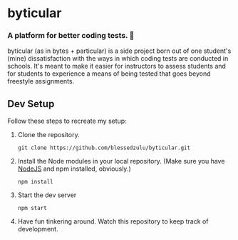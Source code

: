 # byticular

### A platform for better coding tests. :metal:

byticular (as in bytes + particular) is a side project born out of one student's (mine) dissatisfaction with the ways in which coding tests are conducted in schools. It's meant to make it easier for instructors to assess students and for students to experience a means of being tested that goes beyond freestyle assignments.

## Dev Setup

Follow these steps to recreate my setup:

1.  Clone the repository.

        git clone https://github.com/blessedzulu/byticular.git

2.  Install the Node modules in your local repository. (Make sure you have [NodeJS](https://www.nodejs.org) and npm installed, obviously.)

        npm install

3.  Start the dev server

        npm start

4.  Have fun tinkering around. Watch this repository to keep track of development.
